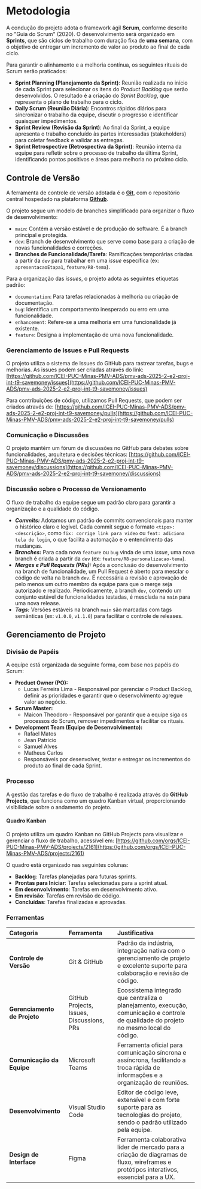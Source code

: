 # Metodologia

A condução do projeto adota o framework ágil **Scrum**, conforme descrito no "Guia do Scrum" (2020). O desenvolvimento será organizado em **Sprints**, que são ciclos de trabalho com duração fixa de **uma semana**, com o objetivo de entregar um incremento de valor ao produto ao final de cada ciclo.

Para garantir o alinhamento e a melhoria contínua, os seguintes rituais do Scrum serão praticados:

* **Sprint Planning (Planejamento da Sprint)**: Reunião realizada no início de cada Sprint para selecionar os itens do *Product Backlog* que serão desenvolvidos. O resultado é a criação do *Sprint Backlog*, que representa o plano de trabalho para o ciclo.
* **Daily Scrum (Reunião Diária)**: Encontros rápidos diários para sincronizar o trabalho da equipe, discutir o progresso e identificar quaisquer impedimentos.
* **Sprint Review (Revisão da Sprint)**: Ao final da Sprint, a equipe apresenta o trabalho concluído às partes interessadas (stakeholders) para coletar feedback e validar as entregas.
* **Sprint Retrospective (Retrospectiva da Sprint)**: Reunião interna da equipe para refletir sobre o processo de trabalho da última Sprint, identificando pontos positivos e áreas para melhoria no próximo ciclo.

## Controle de Versão

A ferramenta de controle de versão adotada é o **[Git](https://git-scm.com/)**, com o repositório central hospedado na plataforma **[Github](https://github.com)**.

O projeto segue um modelo de branches simplificado para organizar o fluxo de desenvolvimento:

* `main`: Contém a versão estável e de produção do software. É a branch principal e protegida.
* `dev`: Branch de desenvolvimento que serve como base para a criação de novas funcionalidades e correções.
* **Branches de Funcionalidade/Tarefa**: Ramificações temporárias criadas a partir da `dev` para trabalhar em uma *issue* específica (ex: `apresentacaoEtapa1`, `feature/R8-tema`).

Para a organização das *issues*, o projeto adota as seguintes etiquetas padrão:

* `documentation`: Para tarefas relacionadas à melhoria ou criação de documentação.
* `bug`: Identifica um comportamento inesperado ou erro em uma funcionalidade.
* `enhancement`: Refere-se a uma melhoria em uma funcionalidade já existente.
* `feature`: Designa a implementação de uma nova funcionalidade.

### Gerenciamento de Issues e Pull Requests

O projeto utiliza o sistema de Issues do GitHub para rastrear tarefas, bugs e melhorias. As issues podem ser criadas através do link: [https://github.com/ICEI-PUC-Minas-PMV-ADS/pmv-ads-2025-2-e2-proj-int-t9-savemoney/issues](https://github.com/ICEI-PUC-Minas-PMV-ADS/pmv-ads-2025-2-e2-proj-int-t9-savemoney/issues)

Para contribuições de código, utilizamos Pull Requests, que podem ser criados através de: [https://github.com/ICEI-PUC-Minas-PMV-ADS/pmv-ads-2025-2-e2-proj-int-t9-savemoney/pulls](https://github.com/ICEI-PUC-Minas-PMV-ADS/pmv-ads-2025-2-e2-proj-int-t9-savemoney/pulls)

### Comunicação e Discussões

O projeto mantém um fórum de discussões no GitHub para debates sobre funcionalidades, arquitetura e decisões técnicas: [https://github.com/ICEI-PUC-Minas-PMV-ADS/pmv-ads-2025-2-e2-proj-int-t9-savemoney/discussions](https://github.com/ICEI-PUC-Minas-PMV-ADS/pmv-ads-2025-2-e2-proj-int-t9-savemoney/discussions)

### Discussão sobre o Processo de Versionamento

O fluxo de trabalho da equipe segue um padrão claro para garantir a organização e a qualidade do código.

* ***Commits:*** Adotamos um padrão de commits convencionais para manter o histórico claro e legível. Cada commit segue o formato `<tipo>: <descrição>`, como `fix: corrige link para video` ou `feat: adiciona tela de login`, o que facilita a automação e o entendimento das mudanças.
* ***Branches:*** Para cada nova `feature` ou `bug` vinda de uma *issue*, uma nova branch é criada a partir da `dev` (ex: `feature/R8-personalizacao-tema`).
* ***Merges e Pull Requests (PRs):*** Após a conclusão do desenvolvimento na branch de funcionalidade, um Pull Request é aberto para mesclar o código de volta na branch `dev`. É necessária a revisão e aprovação de pelo menos um outro membro da equipe para que o merge seja autorizado e realizado. Periodicamente, a branch `dev`, contendo um conjunto estável de funcionalidades testadas, é mesclada na `main` para uma nova release.
* ***Tags:*** Versões estáveis na branch `main` são marcadas com tags semânticas (ex: `v1.0.0`, `v1.1.0`) para facilitar o controle de releases.

## Gerenciamento de Projeto

### Divisão de Papéis

A equipe está organizada da seguinte forma, com base nos papéis do Scrum:

* **Product Owner (PO):**
    * Lucas Ferreira Lima - Responsável por gerenciar o Product Backlog, definir as prioridades e garantir que o desenvolvimento agregue valor ao negócio.
* **Scrum Master:**
    * Maicon Theodoro - Responsável por garantir que a equipe siga os processos do Scrum, remover impedimentos e facilitar os rituais.
* **Development Team (Equipe de Desenvolvimento):**
    * Rafael Matos
    * Jean Patricio
    * Samuel Alves
    * Matheus Carlos
    - Responsáveis por desenvolver, testar e entregar os incrementos do produto ao final de cada Sprint.

### Processo

A gestão das tarefas e do fluxo de trabalho é realizada através do **GitHub Projects**, que funciona como um quadro Kanban virtual, proporcionando visibilidade sobre o andamento do projeto.

#### Quadro Kanban

O projeto utiliza um quadro Kanban no GitHub Projects para visualizar e gerenciar o fluxo de trabalho, acessível em: [https://github.com/orgs/ICEI-PUC-Minas-PMV-ADS/projects/2161](https://github.com/orgs/ICEI-PUC-Minas-PMV-ADS/projects/2161)

O quadro está organizado nas seguintes colunas:
- **Backlog**: Tarefas planejadas para futuras sprints.
- **Prontas para Iniciar**: Tarefas selecionadas para a sprint atual.
- **Em desenvolvimento**: Tarefas em desenvolvimento ativo.
- **Em revisão**: Tarefas em revisão de código.
- **Concluídas**: Tarefas finalizadas e aprovadas.

### Ferramentas

| Categoria                   | Ferramenta                                      | Justificativa                                                                                                                         |
| :-------------------------- | :---------------------------------------------- | :------------------------------------------------------------------------------------------------------------------------------------ |
| **Controle de Versão** | Git & GitHub                                    | Padrão da indústria, integração nativa com o gerenciamento de projeto e excelente suporte para colaboração e revisão de código.        |
| **Gerenciamento de Projeto**| GitHub Projects, Issues, Discussions, PRs       | Ecossistema integrado que centraliza o planejamento, execução, comunicação e controle de qualidade do projeto no mesmo local do código. |
| **Comunicação da Equipe** | Microsoft Teams                                 | Ferramenta oficial para comunicação síncrona e assíncrona, facilitando a troca rápida de informações e a organização de reuniões.   |
| **Desenvolvimento** | Visual Studio Code                              | Editor de código leve, extensível e com forte suporte para as tecnologias do projeto, sendo o padrão utilizado pela equipe.          |
| **Design de Interface** | Figma                                           | Ferramenta colaborativa líder de mercado para a criação de diagramas de fluxo, wireframes e protótipos interativos, essencial para a UX. |